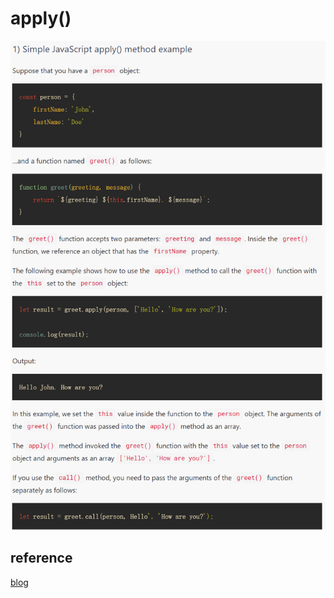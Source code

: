 # apply()

![72](../Image/javascript/72.png)

## reference

[blog](https://www.javascripttutorial.net/javascript-apply-method/)
